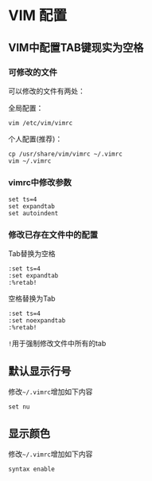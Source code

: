 # VIM 配置

## VIM中配置TAB键现实为空格

### 可修改的文件

可以修改的文件有两处：

全局配置：

```shell
vim /etc/vim/vimrc
```

个人配置(推荐)：

```shell
cp /usr/share/vim/vimrc ~/.vimrc
vim ~/.vimrc
```

### vimrc中修改参数

```shell
set ts=4
set expandtab
set autoindent
```

### 修改已存在文件中的配置

Tab替换为空格

```shell
:set ts=4
:set expandtab
:%retab!
```

空格替换为Tab

```shell
:set ts=4
:set noexpandtab
:%retab!
```

`!`用于强制修改文件中所有的tab

## 默认显示行号

修改`~/.vimrc`增加如下内容

```shell
set nu
```

## 显示颜色

修改`~/.vimrc`增加如下内容

```shell
syntax enable
```

